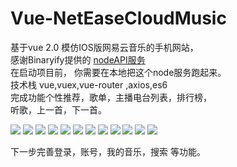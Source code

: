 # Vue-NetEaseCloudMusic

基于vue 2.0  模仿IOS版网易云音乐的手机网站，<br>
感谢Binaryify提供的 <a href="https://github.com/Binaryify/NeteaseCloudMusicApi" targer="_blank">nodeAPI服务</a><br>
在启动项目前， 你需要在本地把这个node服务跑起来。<br>
技术栈  vue,vuex,vue-router ,axios,es6<br>
完成功能个性推荐，歌单，主播电台列表，排行榜，<br>
听歌，上一首，下一首。

<img src="http://img0.ph.126.net/TdcbcE4OuZUYWoAz3zRHRA==/6631487779144620060.png">
<img src="http://img0.ph.126.net/b8PRNcwIQJ5xk_-mnvixLQ==/6608189127749858259.png">
<img src="http://img2.ph.126.net/vG0-fzpLDEBRkPitOWDAyA==/5717538529761053345.png">
<img src="http://img1.ph.126.net/WskDjC59K08LkZd8lfGawA==/6631721975121221203.png">
<img src="http://img1.ph.126.net/q6Sl2Y1CViC-lZdtEdkLIQ==/6608203421401026361.png">
<img src="http://img1.ph.126.net/ZmUxBDrszYuHTQpm7kksfg==/6608249600889366787.png">
<img src="http://img2.ph.126.net/6dU4GpznYoTUPF0bUz5brA==/801640733772362504.png">
<img src="http://img1.ph.126.net/UZ4TrgmlYf_-gTJBJ9FqmA==/2605050909477231508.png">
<img src="http://img1.ph.126.net/nUuh5rSwXHc3QCJzMeeA2A==/6597330350914342483.png">
<img src="http://img0.ph.126.net/LoHSB-Bf5Bab6Yyyb7RXvg==/801640733772362502.png">
<img src="http://img1.ph.126.net/vxneaaRk3QE47fEulacicg==/6631673596609583503.png">
<img src="http://img1.ph.126.net/7tM3W3123y39Ri-i59Yk9A==/6632722530700421533.png">

下一步完善登录，账号，我的音乐，搜索 等功能。


